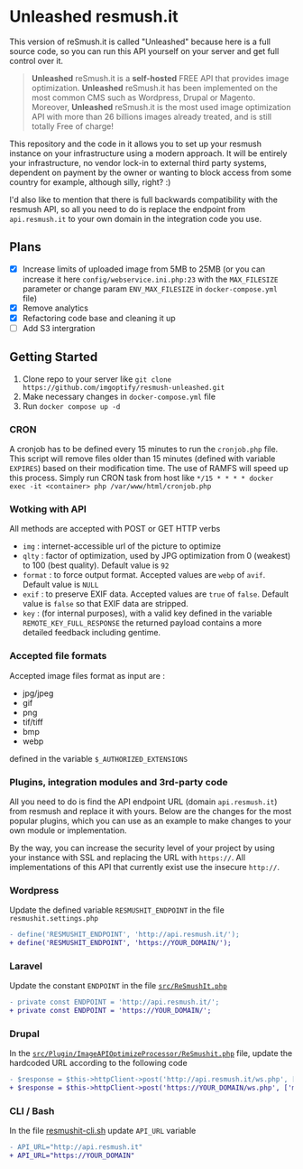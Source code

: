 # Unleashed resmush.it

This version of reSmush.it is called "Unleashed" because  here is a full source code, so you can run this API yourself on your server and get full control over it.

> **Unleashed** reSmush.it is a **self-hosted** FREE API that provides image optimization. **Unleashed** reSmush.it has been implemented on the most common CMS such as Wordpress, Drupal or Magento.
> Moreover, **Unleashed** reSmush.it is the most used image optimization API with more than 26 billions images already treated, and is still totally Free of charge!

This repository and the code in it allows you to set up your resmush instance on your infrastructure using a modern approach. It will be entirely your infrastructure, no vendor lock-in to external third party systems, dependent on payment by the owner or wanting to block access from some country for example, although silly, right? :)

I'd also like to mention that there is full backwards compatibility with the resmush API, so all you need to do is replace the endpoint from `api.resmush.it` to your own domain in the integration code you use.

## Plans

- [x] Increase limits of uploaded image from 5MB to 25MB (or you can increase it here `config/webservice.ini.php:23` with the `MAX_FILESIZE` parameter or change param `ENV_MAX_FILESIZE` in `docker-compose.yml` file)
- [x] Remove analytics
- [x] Refactoring code base and cleaning it up
- [ ] Add S3 intergration

## Getting Started

1. Clone repo to your server like `git clone https://github.com/imgoptify/resmush-unleashed.git`
2. Make necessary changes in `docker-compose.yml` file
3. Run `docker compose up -d`

### CRON 

A cronjob has to be defined every 15 minutes to run the `cronjob.php` file. This script will remove files older than 15 minutes (defined with variable `EXPIRES`) based on their modification time. The use of RAMFS will speed up this process. Simply run CRON task from host like `*/15 * * * * docker exec -it <container> php /var/www/html/cronjob.php`

### Wotking with API

All methods are accepted with POST or GET HTTP verbs

- `img` : internet-accessible url of the picture to optimize
- `qlty` : factor of optimization, used by JPG optimization from 0 (weakest) to 100 (best quality). Default value is `92`
- `format` : to force output format. Accepted values are `webp` of `avif`. Default value is `NULL` 
- `exif` : to preserve EXIF data. Accepted values are `true` of `false`. Default value is `false` so that EXIF data are stripped.  
- `key` : (for internal purposes), with a valid key defined in the variable `REMOTE_KEY_FULL_RESPONSE` the returned payload contains a more detailed feedback including gentime. 

### Accepted file formats

Accepted image files format as input are :
- jpg/jpeg
- gif
- png
- tif/tiff
- bmp
- webp

defined in the variable `$_AUTHORIZED_EXTENSIONS` 

### Plugins, integration modules and 3rd-party code

All you need to do is find the API endpoint URL (domain `api.resmush.it`) from resmush and replace it with yours. Below are the changes for the most popular plugins, which you can use as an example to make changes to your own module or implementation.

By the way, you can increase the security level of your project by using your instance with SSL and replacing the URL with `https://`. All implementations of this API that currently exist use the insecure `http://`.

### Wordpress

Update the defined variable `RESMUSHIT_ENDPOINT` in the file `resmushit.settings.php`

```diff
- define('RESMUSHIT_ENDPOINT', 'http://api.resmush.it/');
+ define('RESMUSHIT_ENDPOINT', 'https://YOUR_DOMAIN/');
```

### Laravel

Update the constant `ENDPOINT` in the file [`src/ReSmushIt.php`](https://github.com/golchha21/ReSmushIt/blob/master/src/ReSmushIt.php#L12)

```diff
- private const ENDPOINT = 'http://api.resmush.it/';
+ private const ENDPOINT = 'https://YOUR_DOMAIN/';
```

### Drupal

In the [`src/Plugin/ImageAPIOptimizeProcessor/ReSmushit.php`](https://git.drupalcode.org/project/imageapi_optimize_resmushit/-/blob/8.x-1.x/src/Plugin/ImageAPIOptimizeProcessor/ReSmushit.php?ref_type=heads#L72) file, update the hardcoded URL according to the following code

```diff
- $response = $this->httpClient->post('http://api.resmush.it/ws.php', ['multipart' => $fields]);
+ $response = $this->httpClient->post('https://YOUR_DOMAIN/ws.php', ['multipart' => $fields]);
```

### CLI / Bash

In the file [resmushit-cli.sh](https://github.com/charlyie/resmushit-cli/blob/master/resmushit-cli.sh) update `API_URL` variable

```diff
- API_URL="http://api.resmush.it"
+ API_URL="https://YOUR_DOMAIN"
```